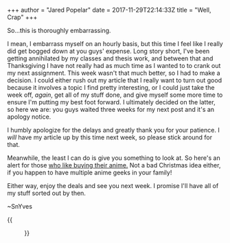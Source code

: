 +++
author = "Jared Popelar"
date = 2017-11-29T22:14:33Z
title = "Well, Crap"
+++


So...this is thoroughly embarrassing. 

I mean, I embarrass myself on an hourly basis, but this time I feel like I really did get bogged down at you guys' expense. Long story short, I've been getting annihilated by my classes and thesis work, and between that and Thanksgiving I have not really had as much time as I wanted to to crank out my next assignment. This week wasn't that much better, so I had to make a decision. I could either rush out my article that I really want to turn out good because it involves a topic I find pretty interesting, or I could just take the week off, *again*, get all of my stuff done, and give myself some more time to ensure I'm putting my best foot forward. I ultimately decided on the latter, so here we are: you guys waited three weeks for my next post and it's an apology notice.

I humbly apologize for the delays and greatly thank you for your patience. I *will* have my article up by this time next week, so please stick around for that. 

Meanwhile, the least I can do is give you something to look at. So here's an alert for those [who like buying their anime.](http://deals.kinja.com/fill-out-your-anime-library-with-this-one-day-amazon-sa-1820830823/amp) Not a bad Christmas idea either, if you happen to have multiple anime geeks in your family!

Either way, enjoy the deals and see you next week. I promise I'll have all of my stuff sorted out by then. 

~SnYves

{{<figure src="https://i.imgur.com/xHkKo5G.gif">}}

